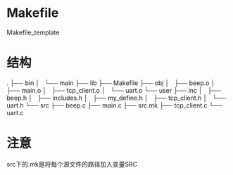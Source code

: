# Makefile
Makefile_template

# 结构
.
├── bin
│   └── main
├── lib
├── Makefile
├── obj
│   ├── beep.o
│   ├── main.o
│   ├── tcp_client.o
│   └── uart.o
└── user
    ├── inc
    │   ├── beep.h
    │   ├── includes.h
    │   ├── my_define.h
    │   ├── tcp_client.h
    │   └── uart.h
    └── src
        ├── beep.c
        ├── main.c
        ├── src.mk
        ├── tcp_client.c
        └── uart.c

# 注意
src下的.mk是将每个源文件的路径加入变量SRC
